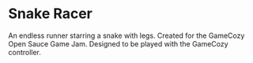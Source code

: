 # Snake Racer

An endless runner starring a snake with legs.
Created for the GameCozy Open Sauce Game Jam.
Designed to be played with the GameCozy controller.


